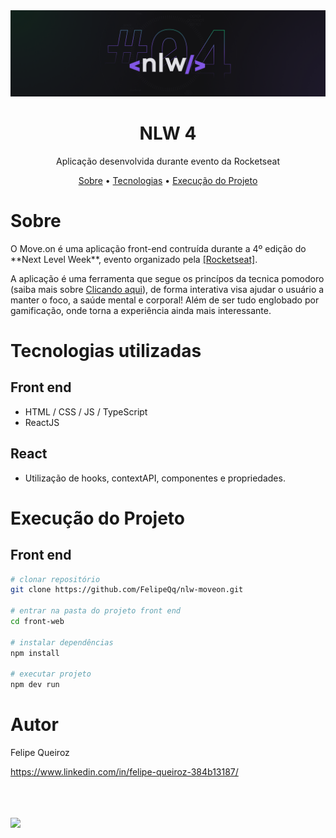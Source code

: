 <img width="auto" src="https://github.com/FelipeQq/felipequeiroz/blob/main/NLW04_pack_divulgacao_-_Github.png">

<h1 align="center">NLW 4</h1>
<p align="center">Aplicação desenvolvida durante evento da Rocketseat</p>

<p align="center">
 <a href="#sobre">Sobre</a> •
 <a href="#tecnologias-utilizadas">Tecnologias</a> • 
 <a href="#execu%C3%A7%C3%A3o-do-projeto">Execução do Projeto</a>
</p>

# Sobre

<p>O Move.on é uma aplicação front-end contruída durante a 4º edição do **Next Level Week**, evento organizado pela <a href="https://rocketseat.com.br/">[Rocketseat]</a>.</p>

<p>A aplicação é uma ferramenta que segue os princípos da tecnica pomodoro (saiba mais sobre <a href="https://pt.wikipedia.org/wiki/T%C3%A9cnica_pomodoro">Clicando aqui</a>), de forma interativa 
visa ajudar o usuário a manter o foco, a saúde mental e corporal! Além de ser tudo englobado por gamificação, onde torna a experiência ainda mais interessante.</p>

# Tecnologias utilizadas

## Front end
- HTML / CSS / JS / TypeScript
- ReactJS

## React
- Utilização de hooks, contextAPI, componentes e propriedades.

# Execução do Projeto

## Front end

```bash
# clonar repositório
git clone https://github.com/FelipeQq/nlw-moveon.git

# entrar na pasta do projeto front end
cd front-web

# instalar dependências
npm install 

# executar projeto
npm dev run
```

# Autor

Felipe Queiroz

https://www.linkedin.com/in/felipe-queiroz-384b13187/

<br>
<br>
<br>
<a href="https://github.com/diego3g" target="_new">
  <img src="https://img.shields.io/badge/-Diego%20Fernandes%20-000000?style=flat-square&labelColor=000000&logo=github&logoColor=white"/>
</a>
